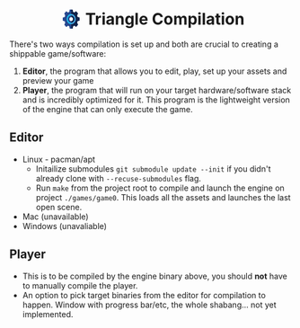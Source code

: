 <h1 style="display:flex; justify-content:center">
	<img src="../icons/gear.png" alt="drawing" width="30" style="margin-right:10px;margin-left:10px"/> 
	Triangle Compilation
</h1>

There's two ways compilation is set up and both are crucial to creating a shippable game/software:

1. **Editor**, the program that allows you to edit, play, set up your assets and preview your game
2. **Player**, the program that will run on your target hardware/software stack and is incredibly optimized for it. This program is the lightweight version of the engine that can only execute the game.

## Editor

- Linux - pacman/apt
  - Initailize submodules `git submodule update --init` if you didn't already clone with `--recuse-submodules` flag.
  - Run `make` from the project root to compile and launch the engine on project `./games/game0`. This loads all the assets and launches the last open scene.
- Mac (unavailable)
- Windows (unavaliable)

## Player

- This is to be compiled by the engine binary above, you should **not** have to manually compile the player.
- An option to pick target binaries from the editor for compilation to happen. Window with progress bar/etc, the whole shabang... not yet implemented.
